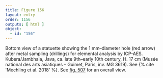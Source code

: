 ```yaml
---
title: Figure 156
layout: entry
order: 1156
outputs: [ html ]
object:
  - id: "156"
---
```


Bottom view of a statuette showing the 1 mm–diameter hole (red arrow) after metal sampling (drillings) for elemental analysis by ICP-AES. Kubera/Jambhala, Java, ca. late 9th–early 10th century, H. 17 cm (Musée national des arts asiatiques – Guimet, Paris, inv. MG 3619). See {% cite 'Mechling et al. 2018' %}. See [fig. 507](/visual-atlas/507/) for an overall view.
